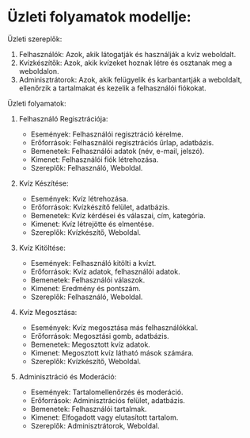 # Üzleti folyamatok modellje:


Üzleti szereplők:
1. Felhasználók: Azok, akik látogatják és használják a kvíz weboldalt.
2. Kvízkészítők: Azok, akik kvízeket hoznak létre és osztanak meg a weboldalon.
3. Adminisztrátorok: Azok, akik felügyelik és karbantartják a weboldalt, ellenőrzik a tartalmakat és kezelik a felhasználói fiókokat.

Üzleti folyamatok:

1. Felhasználó Regisztrációja:
   - Események: Felhasználói regisztráció kérelme.
   - Erőforrások: Felhasználói regisztrációs űrlap, adatbázis.
   - Bemenetek: Felhasználói adatok (név, e-mail, jelszó).
   - Kimenet: Felhasználói fiók létrehozása.
   - Szereplők: Felhasználó, Weboldal.

2. Kvíz Készítése:
   - Események: Kvíz létrehozása.
   - Erőforrások: Kvízkészítő felület, adatbázis.
   - Bemenetek: Kvíz kérdései és válaszai, cím, kategória.
   - Kimenet: Kvíz létrejötte és elmentése.
   - Szereplők: Kvízkészítő, Weboldal.

3. Kvíz Kitöltése:
   - Események: Felhasználó kitölti a kvízt.
   - Erőforrások: Kvíz adatok, felhasználói adatok.
   - Bemenetek: Felhasználói válaszok.
   - Kimenet: Eredmény és pontszám.
   - Szereplők: Felhasználó, Weboldal.

4. Kvíz Megosztása:
   - Események: Kvíz megosztása más felhasználókkal.
   - Erőforrások: Megosztási gomb, adatbázis.
   - Bemenetek: Megosztott kvíz adatok.
   - Kimenet: Megosztott kvíz látható mások számára.
   - Szereplők: Kvízkészítő, Weboldal.

5. Adminisztráció és Moderáció:
   - Események: Tartalomellenőrzés és moderáció.
   - Erőforrások: Adminisztrációs felület, adatbázis.
   - Bemenetek: Felhasználói tartalmak.
   - Kimenet: Elfogadott vagy elutasított tartalom.
   - Szereplők: Adminisztrátorok, Weboldal.

